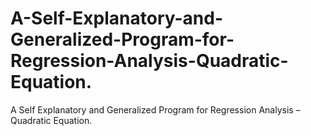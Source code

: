 # A-Self-Explanatory-and-Generalized-Program-for-Regression-Analysis-Quadratic-Equation.
A Self Explanatory and Generalized Program for Regression Analysis – Quadratic  Equation.
